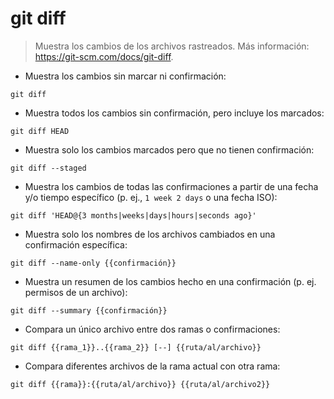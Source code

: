 # git diff

> Muestra los cambios de los archivos rastreados.
> Más información: <https://git-scm.com/docs/git-diff>.

- Muestra los cambios sin marcar ni confirmación:

`git diff`

- Muestra todos los cambios sin confirmación, pero incluye los marcados:

`git diff HEAD`

- Muestra solo los cambios marcados pero que no tienen confirmación:

`git diff --staged`

- Muestra los cambios de todas las confirmaciones a partir de una fecha y/o tiempo específico (p. ej., `1 week 2 days` o una fecha ISO):

`git diff 'HEAD@{3 months|weeks|days|hours|seconds ago}'`

- Muestra solo los nombres de los archivos cambiados en una confirmación específica:

`git diff --name-only {{confirmación}}`

- Muestra un resumen de los cambios hecho en una confirmación (p. ej. permisos de un archivo):

`git diff --summary {{confirmación}}`

- Compara un único archivo entre dos ramas o confirmaciones:

`git diff {{rama_1}}..{{rama_2}} [--] {{ruta/al/archivo}}`

- Compara diferentes archivos de la rama actual con otra rama:

`git diff {{rama}}:{{ruta/al/archivo}} {{ruta/al/archivo2}}`
